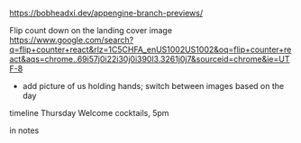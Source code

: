 
https://bobheadxi.dev/appengine-branch-previews/


Flip count down on the landing cover image
https://www.google.com/search?q=flip+counter+react&rlz=1C5CHFA_enUS1002US1002&oq=flip+counter+react&aqs=chrome..69i57j0i22i30j0i390l3.3261j0j7&sourceid=chrome&ie=UTF-8


 - add picture of us holding hands; switch between images based on the day

timeline
    Thursday
        Welcome cocktails, 5pm


in notes